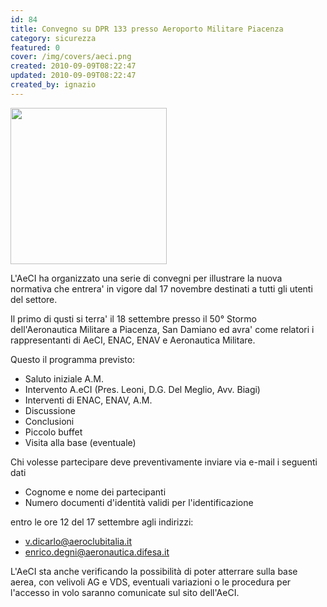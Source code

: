 ```yaml
---
id: 84
title: Convegno su DPR 133 presso Aeroporto Militare Piacenza
category: sicurezza
featured: 0
cover: /img/covers/aeci.png
created: 2010-09-09T08:22:47
updated: 2010-09-09T08:22:47
created_by: ignazio
---
```


<img src="/img/stories/aeci-logo.jpg" class="float-start pr-4" width="250"/>

L'AeCI ha organizzato una serie di convegni per illustrare la nuova normativa che entrera' in vigore dal 17 novembre destinati a tutti gli utenti del settore.

Il primo di qusti si terra' il 18 settembre presso il 50° Stormo dell'Aeronautica Militare a Piacenza, San Damiano ed avra' come relatori i rappresentanti di AeCI, ENAC, ENAV e Aeronautica Militare.

Questo il programma previsto:

- Saluto iniziale A.M.
- Intervento A.eCI (Pres. Leoni, D.G. Del Meglio, Avv. Biagi)
- Interventi di ENAC, ENAV, A.M.
- Discussione
- Conclusioni
- Piccolo buffet
- Visita alla base (eventuale)

Chi volesse partecipare deve preventivamente inviare via e-mail i seguenti dati

- Cognome e nome dei partecipanti
- Numero documenti d'identità validi per l'identificazione

entro le ore 12 del 17 settembre agli indirizzi:

- <a href="mailto:v.dicarlo@aeroclubitalia.it">v.dicarlo@aeroclubitalia.it</a>
- <a href="mailto:enrico.degni@aeronautica.difesa.it">enrico.degni@aeronautica.difesa.it</a>

L'AeCI sta anche verificando la possibilità di poter atterrare sulla base aerea, con velivoli AG e VDS, eventuali variazioni o le procedura per l'accesso in volo saranno comunicate sul sito dell'AeCI.

